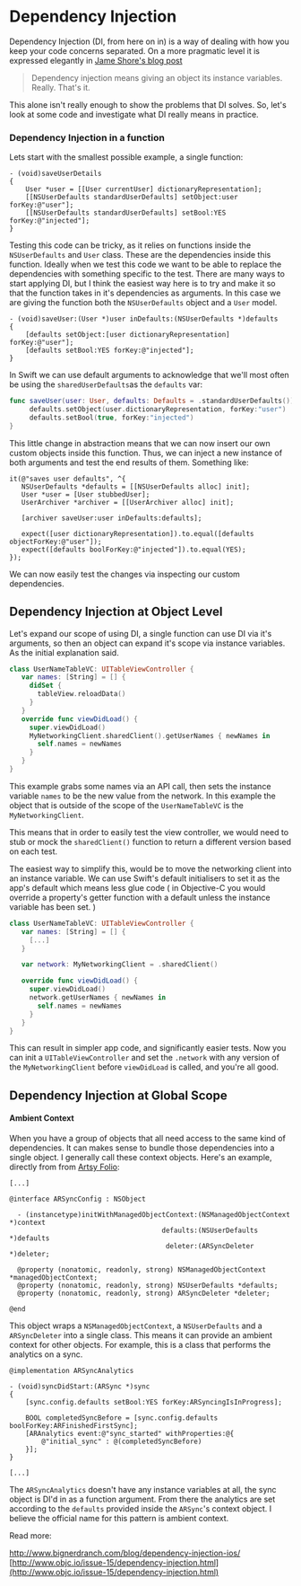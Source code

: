 # Dependency Injection

Dependency Injection (DI, from here on in) is a way of dealing with how you keep your code concerns separated. On a more pragmatic level it is expressed elegantly in [Jame Shore's blog post](http://www.jamesshore.com/Blog/Dependency-Injection-Demystified.html)

> Dependency injection means giving an object its instance variables. Really. That's it.

This alone isn't really enough to show the problems that DI solves. So, let's look at some code and investigate what DI really means in practice.

### Dependency Injection in a function

Lets start with the smallest possible example, a single function:

``` objc
- (void)saveUserDetails
{
	User *user = [[User currentUser] dictionaryRepresentation];
	[[NSUserDefaults standardUserDefaults] setObject:user forKey:@"user"];
	[[NSUserDefaults standardUserDefaults] setBool:YES forKey:@"injected"];
}
```

Testing this code can be tricky, as it relies on functions inside the `NSUserDefaults` and `User` class. These are the dependencies inside this function. Ideally when we test this code we want to be able to replace the dependencies with something specific to the test. There are many ways to start applying DI, but I think the easiest way here is to try and make it so that the function takes in it's dependencies as arguments. In this case we are giving the function both the `NSUserDefaults` object and a `User` model.

 ``` objc
 - (void)saveUser:(User *)user inDefaults:(NSUserDefaults *)defaults
 {
	 [defaults setObject:[user dictionaryRepresentation] forKey:@"user"];
	 [defaults setBool:YES forKey:@"injected"];
 }
 ```

In Swift we can use default arguments to acknowledge that we'll most often be using the `sharedUserDefaults`as the `defaults` var:

``` swift
func saveUser(user: User, defaults: Defaults = .standardUserDefaults()){
	 defaults.setObject(user.dictionaryRepresentation, forKey:"user")
	 defaults.setBool(true, forKey:"injected")
}
```

This little change in abstraction means that we can now insert our own custom objects inside this function. Thus, we can inject a new instance of both arguments and test the end results of them. Something like:

 ``` objc
it(@"saves user defaults", ^{
	NSUserDefaults *defaults = [[NSUserDefaults alloc] init];
	User *user = [User stubbedUser];
	UserArchiver *archiver = [[UserArchiver alloc] init];

	[archiver saveUser:user inDefaults:defaults];

	expect([user dictionaryRepresentation]).to.equal([defaults objectForKey:@"user"]);
	expect([defaults boolForKey:@"injected"]).to.equal(YES);
});
 ```

 We can now easily test the changes via inspecting our custom dependencies.

## Dependency Injection at Object Level

 Let's expand our scope of using DI, a single function can use DI via it's arguments, so then an object can expand it's scope via instance variables. As the initial explanation said.

``` swift
class UserNameTableVC: UITableViewController {
   var names: [String] = [] {
     didSet {
       tableView.reloadData()
     }
   }
   override func viewDidLoad() {
     super.viewDidLoad()
     MyNetworkingClient.sharedClient().getUserNames { newNames in
       self.names = newNames
     }
   }
}
```

This example grabs some names via an API call, then sets the instance variable `names` to be the new value from the network. In this example the object that is outside of the scope of the `UserNameTableVC` is the `MyNetworkingClient`.

This means that in order to easily test the view controller, we would need to stub or mock the `sharedClient()` function to return a different version based on each test.

The easiest way to simplify this, would be to move the networking client into an instance variable. We can use Swift's default initialisers to set it as the app's default which means less glue code ( in Objective-C you would override a property's getter function with a default unless the instance variable has been set. )

``` swift
class UserNameTableVC: UITableViewController {
   var names: [String] = [] {
     [...]
   }

   var network: MyNetworkingClient = .sharedClient()

   override func viewDidLoad() {
     super.viewDidLoad()
     network.getUserNames { newNames in
       self.names = newNames
     }
   }
}
```
This can result in simpler app code, and significantly easier tests. Now you can init a `UITableViewController` and set the `.network` with any version of the `MyNetworkingClient` before `viewDidLoad` is called, and you're all good.

## Dependency Injection at Global Scope

#### Ambient Context

When you have a group of objects that all need access to the same kind of dependencies. It can makes sense to bundle those dependencies into a single object. I generally call these context objects. Here's an example, directly from from [Artsy Folio](TODO_get_link):

``` objc
[...]

@interface ARSyncConfig : NSObject

  - (instancetype)initWithManagedObjectContext:(NSManagedObjectContext *)context
                                      defaults:(NSUserDefaults *)defaults
                                       deleter:(ARSyncDeleter *)deleter;

  @property (nonatomic, readonly, strong) NSManagedObjectContext *managedObjectContext;
  @property (nonatomic, readonly, strong) NSUserDefaults *defaults;
  @property (nonatomic, readonly, strong) ARSyncDeleter *deleter;

@end
```

This object wraps a `NSManagedObjectContext`, a `NSUserDefaults` and a `ARSyncDeleter` into a single class. This means it can provide an ambient context for other objects. For example, this is a class that performs the analytics on a sync.

``` objc
@implementation ARSyncAnalytics

- (void)syncDidStart:(ARSync *)sync
{
    [sync.config.defaults setBool:YES forKey:ARSyncingIsInProgress];

    BOOL completedSyncBefore = [sync.config.defaults boolForKey:ARFinishedFirstSync];
    [ARAnalytics event:@"sync_started" withProperties:@{
        @"initial_sync" : @(completedSyncBefore)
    }];
}

[...]
```

The `ARSyncAnalytics` doesn't have any instance variables at all, the sync object is DI'd in as a function argument. From there the analytics are set according to the `defaults` provided inside the `ARSync`'s context object. I believe the official name for this pattern is ambient context.


Read more:

http://www.bignerdranch.com/blog/dependency-injection-ios/
[http://www.objc.io/issue-15/dependency-injection.html](http://www.objc.io/issue-15/dependency-injection.html)

